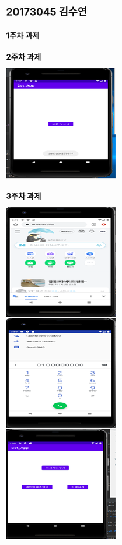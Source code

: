 # 20173045 김수연 

## 1주차 과제

## 2주차 과제
<img width="300" height="300" src="./png/20173045_김수연.PNG"></img>

## 3주차 과제
<img width="300" height="300" src="./png/20173045_김수연 3-1.PNG"></img>
<img width="300" height="300" src="./png/20173045_김수연 3-2.PNG"></img>
<img width="300" height="300" src="./png/20173045_김수연 3-3.PNG"></img>
